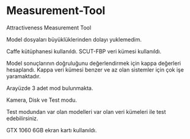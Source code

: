 # Measurement-Tool
Attractiveness Measurement Tool

Model dosyaları büyüklüklerinden dolayı yuklemedim.

Caffe kütüphanesi kullanıldı.
SCUT-FBP veri kümesi kullanıldı.

Model sonuçlarının doğruluğunu değerlendirmek için kappa değerleri hesaplandı.
Kappa veri kümesi benzer ve az olan sistemler için çok işe yaramaktadır.

Arayüzde 3 adet mod bulunmakta.

Kamera, Disk ve Test modu.

Test modundan var olan modelleri var olan veri kümeleri ile test edebilirsiniz.

GTX 1060 6GB ekran kartı kullanıldı.



